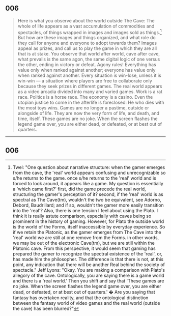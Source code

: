 
[^1]:  Twel: "One question about narrative structure: when the gamer emerges from the cave, the 'real' world appears confusing and unrecognizable so s/he returns to the game. once s/he returns to the 'real' world and is forced to look around, it appears like a game. My question is essentially a 'which came first?' first, did the game precede the real world, structuring the gamer's perception of it? second, if the 'real' world is as spectral as The Cave(tm), wouldn't the two be equivalent, see Adorno, Debord, Baudrillard; and if so, wouldn't the gamer more easily transition into the 'real'? Also, there is one tension I feel about using the Plato. I think it is really astute comparison, especially with caves being so prominent in the history of gaming. However, for Plato the outside world is the world of the Forms, itself inaccessible by everyday experience. So if we retain the Platonic, as the gamer emerges from The Cave into the 'real' world we are still at one remove from the Forms. in other words, we may be out of the electronic Cave(tm), but we are still within the Platonic cave. From this perspective, it would seem that gaming has prepared the gamer to recognize the spectral existence of the 'real', or, has made him the philosopher. The difference is that there is not, at this point, any indication that there will be another Real behind the society of spectacle."
Jeff Lyons: "Okay. You are making a comparison with Plato's allegory of the cave. Ontologically, you are saying there is a game world and there is a 'real world.' Then you shift and say that 'These games are no joke. When the screen flashes the legend game over, you are either dead, or defeated, or at best out of quarters.' � Are you saying that fantasy has overtaken reality, and that the ontological distinction between the fantasy world of video games and the real world (outside the cave) has been blurred?" 

## 006
>Here is what you observe about the world outside The Cave: The whole of life appears as a vast accumulation of commodities and spectacles, of things wrapped in images and images sold as things.[^1] But how are these images and things organized, and what role do they call for anyone and everyone to adopt towards them? Images appeal as prizes, and call us to play the game in which they are all that is at stake. You observe that world after world, cave after cave, what prevails is the same agon, the same digital logic of one versus the other, ending in victory or defeat. Agony rules! Everything has value only when ranked against another; everyone has value only when ranked against another. Every situation is win-lose, unless it is win-win — a situation where players are free to collaborate only because they seek prizes in different games. The real world appears as a video arcadia divided into many and varied games. Work is a rat race. Politics is a horse race. The economy is a casino. Even the utopian justice to come in the afterlife is foreclosed: He who dies with the most toys wins. Games are no longer a pastime, outside or alongside of life. They are now the very form of life, and death, and time, itself. These games are no joke. When the screen flashes the legend game over, you are either dead, or defeated, or at best out of quarters.

---

## 006
